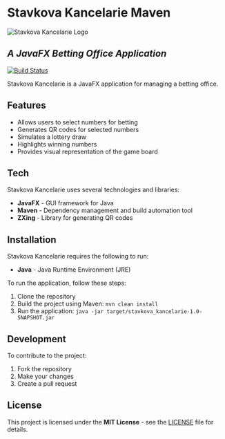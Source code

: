 # Stavkova Kancelarie Maven
![Stavkova Kancelarie Logo](https://stavkova-kancelaria.com/wp-content/uploads/2021/07/sk-logo11-1024x172.png)


## _A JavaFX Betting Office Application_


[![Build Status](https://app.travis-ci.com/Maksikos-ctrl/Stavkova_kancelarie_UNIZA_maven.svg?token=UYGmcsn4XrNNXnFFyfvP&branch=master)](https://app.travis-ci.com/github/Maksikos-ctrl/Stavkova_kancelarie_UNIZA_maven)

Stavkova Kancelarie is a JavaFX application for managing a betting office.

## Features

- Allows users to select numbers for betting
- Generates QR codes for selected numbers
- Simulates a lottery draw
- Highlights winning numbers
- Provides visual representation of the game board

## Tech

Stavkova Kancelarie uses several technologies and libraries:

- **JavaFX** - GUI framework for Java
- **Maven** - Dependency management and build automation tool
- **ZXing** - Library for generating QR codes

## Installation

Stavkova Kancelarie requires the following to run:

- **Java** - Java Runtime Environment (JRE)

To run the application, follow these steps:

1. Clone the repository
2. Build the project using Maven: `mvn clean install`
3. Run the application: `java -jar target/stavkova_kancelarie-1.0-SNAPSHOT.jar`

## Development

To contribute to the project:

1. Fork the repository
2. Make your changes
3. Create a pull request

## License

This project is licensed under the **MIT License** - see the [LICENSE](LICENSE) file for details.
